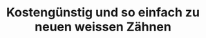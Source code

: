 ---
  title: Kostengünstig und so einfach zu neuen weissen Zähnen
  description: WHITE ist eine deutschsprachige Plattform für die Vermittlung von hochwertigen, medizinischen und zahnmedizinischen Dienstleistungen im Ausland. Wir bieten Ihnen den Zugang zu Zahnärzten und Ärzten im ausländischen Gesundheitssystem, welche wir bedürfnisgerecht und sorgfältig für Sie auswählen und vorab nach schweizer Qualitätsstandards kontrollieren. Wir haben Mitarbeiter, die Sie gerne im Ausland zur Behandlung begleiten und Hilfestellung geben, sollten Sie das wünschen oder wir das für notwendig befinden. Ganz egal also ob Sie Zahnimplantate, Zahnprothesen, Veneers, Zahnkronen oder Brücken zu einem kostengünstigen Preis suchen, WHITE findet in nahezu allen Fällen die passenden Behandler für Sie. Fragen Sie im 1. Schritt Ihr unverbindliches Angebot an.
  class: content-center
  layout: normal-section
  link:
    uri: /contact
    title: Los geht´s
---